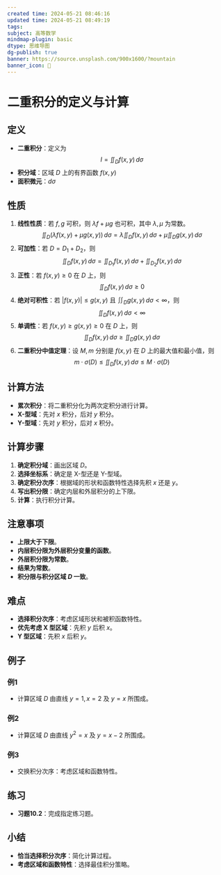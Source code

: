 ```yaml
---
created time: 2024-05-21 08:46:16
updated time: 2024-05-21 08:49:19
tags: 
subject: 高等数学
mindmap-plugin: basic
dtype: 思维导图
dg-publish: true
banner: https://source.unsplash.com/900x1600/?mountain
banner_icon: 👾
---
```


# 二重积分的定义与计算

## 定义
- **二重积分**：定义为
$$
 I = \iint_D f(x, y) \, d\sigma 
$$
- **积分域**：区域 $D$ 上的有界函数 $f(x, y)$
- **面积微元**：$d\sigma$

## 性质
1. **线性性质**：若 $f, g$ 可积，则 $\lambda f + \mu g$ 也可积，其中 $\lambda, \mu$ 为常数。
$$
 \iint_D (\lambda f(x, y) + \mu g(x, y)) \, d\sigma = \lambda \iint_D f(x, y) \, d\sigma + \mu \iint_D g(x, y) \, d\sigma
$$
2. **可加性**：若 $D = D_1 + D_2$，则
$$
 \iint_D f(x, y) \, d\sigma = \iint_{D_1} f(x, y) \, d\sigma + \iint_{D_2} f(x, y) \, d\sigma
$$
3. **正性**：若 $f(x, y) \geq 0$ 在 $D$ 上，则
$$
 \iint_D f(x, y) \, d\sigma \geq 0
$$
4. **绝对可积性**：若 $|f(x, y)| \leq g(x, y)$ 且 $\iint_D g(x, y) \, d\sigma < \infty$，则
$$
 \iint_D f(x, y) \, d\sigma < \infty
$$
5. **单调性**：若 $f(x, y) \geq g(x, y) \geq 0$ 在 $D$ 上，则
$$
 \iint_D f(x, y) \, d\sigma \geq \iint_D g(x, y) \, d\sigma
$$
6. **二重积分中值定理**：设 $M, m$ 分别是 $f(x, y)$ 在 $D$ 上的最大值和最小值，则
$$
 m \cdot \sigma(D) \leq \iint_D f(x, y) \, d\sigma \leq M \cdot \sigma(D)
$$

## 计算方法
- **累次积分**：将二重积分化为两次定积分进行计算。
- **X-型域**：先对 $x$ 积分，后对 $y$ 积分。
- **Y-型域**：先对 $y$ 积分，后对 $x$ 积分。

## 计算步骤
1. **确定积分域**：画出区域 $D$。
2. **选择坐标系**：确定是 X-型还是 Y-型域。
3. **确定积分次序**：根据域的形状和函数特性选择先积 $x$ 还是 $y$。
4. **写出积分限**：确定内层和外层积分的上下限。
5. **计算**：执行积分计算。

## 注意事项
- **上限大于下限**。
- **内层积分限为外层积分变量的函数**。
- **外层积分限为常数**。
- **结果为常数**。
- **积分限与积分区域 $D$ 一致**。

## 难点
- **选择积分次序**：考虑区域形状和被积函数特性。
- **优先考虑 X 型区域**：先积 $y$ 后积 $x$。
- **Y 型区域**：先积 $x$ 后积 $y$。

## 例子
### 例1
- 计算区域 $D$ 由直线 $y=1, x=2$ 及 $y=x$ 所围成。

### 例2
- 计算区域 $D$ 由直线 $y^2=x$ 及 $y=x-2$ 所围成。

### 例3
- 交换积分次序：考虑区域和函数特性。

## 练习
- **习题10.2**：完成指定练习题。

## 小结
- **恰当选择积分次序**：简化计算过程。
- **考虑区域和函数特性**：选择最佳积分策略。
